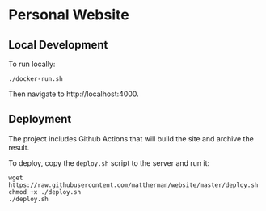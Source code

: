 # Personal Website

## Local Development

To run locally:

```
./docker-run.sh
```

Then navigate to http://localhost:4000.

## Deployment

The project includes Github Actions that will build the site and archive the result.

To deploy, copy the `deploy.sh` script to the server and run it:

```
wget https://raw.githubusercontent.com/mattherman/website/master/deploy.sh
chmod +x ./deploy.sh
./deploy.sh
```
